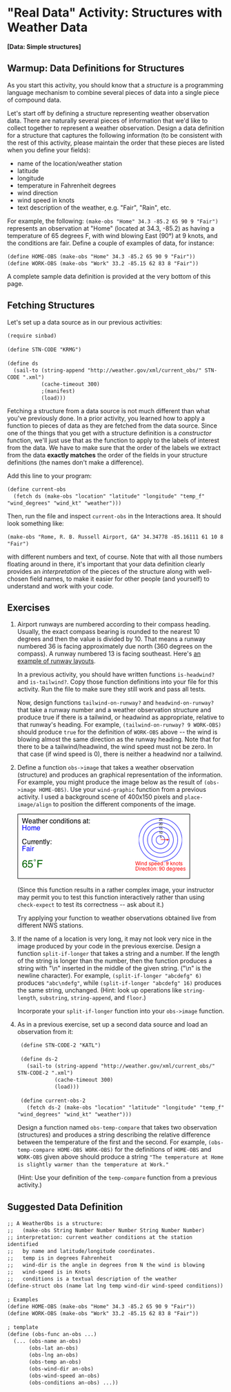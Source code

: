 # "Real Data" Activity: Structures with Weather Data
**[Data: Simple structures]**

## Warmup: Data Definitions for Structures

As you start this activity, you should know that a *structure* is a programming language mechanism to combine several pieces of data into a single piece of compound data.

Let's start off by defining a structure representing weather observation data. There are naturally several pieces of information that we'd like to collect together to represent a weather observation. Design a data definition for a structure that captures the following information (to be consistent with the rest of this activity, please maintain the order that these pieces are listed when you define your fields):
- name of the location/weather station
- latitude
- longitude
- temperature in Fahrenheit degrees
- wind direction
- wind speed in knots
- text description of the weather, e.g. "Fair", "Rain", etc.

For example, the following: `(make-obs "Home" 34.3 -85.2 65 90 9 "Fair")` represents an observation at "Home" (located at 34.3, -85.2) as having a temperature of 65 degrees F, with wind blowing East (90&deg;) at 9 knots, and the conditions are fair. Define a couple of examples of data, for instance:

````
(define HOME-OBS (make-obs "Home" 34.3 -85.2 65 90 9 "Fair"))
(define WORK-OBS (make-obs "Work" 33.2 -85.15 62 83 8 "Fair"))
````

A complete sample data definition is provided at the very bottom of this page.



## Fetching Structures

Let's set up a data source as in our previous activities:

````
(require sinbad)

(define STN-CODE "KRMG")

(define ds
  (sail-to (string-append "http://weather.gov/xml/current_obs/" STN-CODE ".xml")
           (cache-timeout 300)
           ;(manifest)
           (load)))
````

Fetching a structure from a data source is not much different than what you've previously done. In a prior activity, you learned how to apply a function to pieces of data as they are fetched from the data source. Since one of the things that you get with a structure definition is a *constructor* function, we'll just use that as the function to apply to the labels of interest from the data. We have to make sure that the order of the labels we extract from the data **exactly matches** the order of the fields in your structure definitions (the names don't make a difference).

Add this line to your program:

````
(define current-obs
  (fetch ds (make-obs "location" "latitude" "longitude" "temp_f" "wind_degrees" "wind_kt" "weather")))
````

Then, run the file and inspect `current-obs` in the Interactions area. It should look something like:

````
(make-obs "Rome, R. B. Russell Airport, GA" 34.34778 -85.16111 61 10 8 "Fair")
````

with different numbers and text, of course. Note that with all those numbers floating around in there, it's important that your data definition clearly provides an *interpretation* of the pieces of the structure along with well-chosen field names, to make it easier for other people (and yourself) to understand and work with your code.



## Exercises

1. Airport runways are numbered according to their compass heading. Usually, the exact compass bearing is rounded to the nearest 10 degrees and then the value is divided by 10. That means a runway numbered 36 is facing approximately due north (360 degrees on the compass). A runway numbered 13 is facing southeast. Here's [an example of runway layouts](http://wiki.opengeofiction.net/wiki/images/8/88/Runways_examples.png).

   In a previous activity, you should have written functions `is-headwind?` and `is-tailwind?`. Copy those function definitions into your file for this activity. Run the file to make sure they still work and pass all tests.

   Now, design functions `tailwind-on-runway?` and `headwind-on-runway?` that take a runway number and a weather observation structure and produce true if there is a tailwind, or headwind as appropriate, relative to that runway's heading. For example, `(tailwind-on-runway? 9 WORK-OBS)` should produce `true` for the definition of `WORK-OBS` above -- the wind is blowing almost the same direction as the runway heading. Note that for there to be a tailwind/headwind, the wind speed must not be zero. In that case (if wind speed is 0), there is neither a headwind nor a tailwind.
   
2. Define a function `obs->image` that takes a weather observation (structure) and produces an graphical representation of the information. For example, you might produce the image below as the result of `(obs->image HOME-OBS)`. Use your `wind-graphic` function from a previous activity. I used a background scene of 400x150 pixels and `place-image/align` to position the different components of the image. 

   ![home-obs-image.png](home-obs-image.png)
   
   (Since this function results in a rather complex image, your instructor may permit you to test this function interactively rather than using `check-expect` to test its correctness -- ask about it.)
   
   Try applying your function to weather observations obtained live from different NWS stations.
   
3. If the name of a location is very long, it may not look very nice in the image produced by your code in the previous exercise. Design a function `split-if-longer` that takes a string and a number. If the length of the string is longer than the number, then the function produces a string with "\n" inserted in the middle of the given string. ("\n" is the newline character). For example, `(split-if-longer "abcdefg" 6)` produces `"abc\ndefg"`, while `(split-if-longer "abcdefg" 16)` produces the same string, unchanged. (Hint: look up operations like `string-length`, `substring`, `string-append`, and `floor`.)

   Incorporate your `split-if-longer` function into your `obs->image` function.
   
4. As in a previous exercise, set up a second data source and load an observation from it:

        (define STN-CODE-2 "KATL")

        (define ds-2
          (sail-to (string-append "http://weather.gov/xml/current_obs/" STN-CODE-2 ".xml")
                   (cache-timeout 300)
                   (load)))

        (define current-obs-2
          (fetch ds-2 (make-obs "location" "latitude" "longitude" "temp_f" "wind_degrees" "wind_kt" "weather")))

   
   Design a function named `obs-temp-compare` that takes two observation (structures) and produces a string describing the relative difference between the temperature of the first and the second. For example, `(obs-temp-compare HOME-OBS WORK-OBS)` for the definitions of `HOME-OBS` and `WORK-OBS` given above should produce a string `"The temperature at Home is slightly warmer than the temperature at Work."`
   
   (Hint: Use your definition of the `temp-compare` function from a previous activity.)



## Suggested Data Definition

````
;; A WeatherObs is a structure:
;;   (make-obs String Number Number Number String Number Number)
;; interpretation: current weather conditions at the station identified
;;   by name and latitude/longitude coordinates.
;;   temp is in degrees Fahrenheit
;;   wind-dir is the angle in degrees from N the wind is blowing
;;   wind-speed is in Knots
;;   conditions is a textual description of the weather
(define-struct obs (name lat lng temp wind-dir wind-speed conditions))

; Examples
(define HOME-OBS (make-obs "Home" 34.3 -85.2 65 90 9 "Fair"))
(define WORK-OBS (make-obs "Work" 33.2 -85.15 62 83 8 "Fair"))

; template
(define (obs-func an-obs ...)
  (... (obs-name an-obs)
       (obs-lat an-obs)
       (obs-lng an-obs)
       (obs-temp an-obs)
       (obs-wind-dir an-obs)
       (obs-wind-speed an-obs)
       (obs-conditions an-obs) ...))
````
